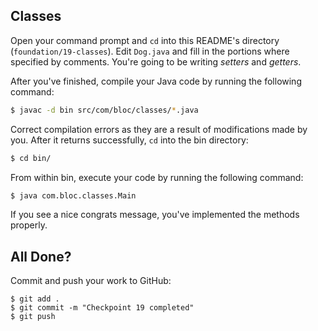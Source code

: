 ## Classes

Open your command prompt and `cd` into this README's directory (`foundation/19-classes`). 
Edit `Dog.java` and fill in the portions where specified by comments. 
You're going to be writing _setters_ and _getters_.

After you've finished, compile your Java code by running the following command:

```bash
$ javac -d bin src/com/bloc/classes/*.java
```

Correct compilation errors as they are a result of modifications made by you.
After it returns successfully, `cd` into the bin directory:

```bash
$ cd bin/
```

From within bin, execute your code by running the following command:

```bash
$ java com.bloc.classes.Main
```

If you see a nice congrats message, you've implemented the methods properly.

## All Done?

Commit and push your work to GitHub:

```bash(/Users/your_user_name/where/you/keep/your/work/android-source)
$ git add .
$ git commit -m "Checkpoint 19 completed"
$ git push
```